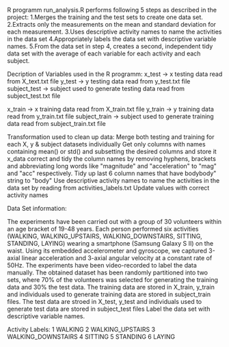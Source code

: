 R programm run_analysis.R performs following 5 steps as described in the project:
  1.Merges the training and the test sets to create one data set.
  2.Extracts only the measurements on the mean and standard deviation for each measurement. 
  3.Uses descriptive activity names to name the activities in the data set
  4.Appropriately labels the data set with descriptive variable names. 
  5.From the data set in step 4, creates a second, independent tidy data set with the average of each variable for        each activity and each subject.

Decription of Variables used in the R programm:
  x_test -> x testing data read from X_text.txt file
  y_test -> y testing data read from y_test.txt file
  subject_test -> subject used to generate testing data read from subject_test.txt file
  
  x_train -> x training data read from X_train.txt file
  y_train -> y training data read from y_train.txt file
  subject_train -> subject used to generate training data read from subject_train.txt file
  
Transformation used to clean up data:
  Merge both testing and training for each X, y & subject datasets individually
  Get only columns with names containing mean() or std() and subsetting the desired columns and store it x_data
  correct and tidy the column names by removing hyphens, brackets and abbreviating long words like 
  "magnitude" and "acceleration" to  "mag" and "acc" respectively. Tidy up last 6 column names that have bodybody"      string to "body"
  Use descriptive activity names to name the activities in the data set by reading from activities_labels.txt
  Update values with correct activity names

  
Data Set information:

The experiments have been carried out with a group of 30 volunteers within an age bracket of 19-48 years. Each person performed six activities (WALKING, WALKING_UPSTAIRS, WALKING_DOWNSTAIRS, SITTING, STANDING, LAYING) wearing a smartphone (Samsung Galaxy S II) on the waist. Using its embedded accelerometer and gyroscope, we captured 3-axial linear acceleration and 3-axial angular velocity at a constant rate of 50Hz. The experiments have been video-recorded to label the data manually. The obtained dataset has been randomly partitioned into two sets, where 70% of the volunteers was selected for generating the training data and 30% the test data. 
The training data are stored in X_train, y_train and individuals used to generate training data are stored in  subject_train files.
The test data are stroed in X_test, y_test and individuals used to generate test data are stored in subject_test files
Label the data set with descriptive variable names.
  
Activity Labels:
  1 WALKING
  2 WALKING_UPSTAIRS
  3 WALKING_DOWNSTAIRS
  4 SITTING
  5 STANDING
  6 LAYING


